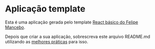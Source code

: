 # Aplicação template

Esta é uma aplicação gerada pelo template [React básico do Felipe Mancebo](https://github.com/fmancebo/cra-template-advanced).

Depois que criar a sua aplicação, sobrescreva este arquivo README.md utilizando as [melhores práticas](https://www.makeareadme.com/) para isso.
